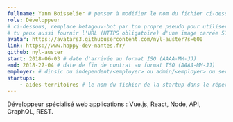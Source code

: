 ```yaml
---
fullname: Yann Boisselier # penser à modifier le nom du fichier ci-dessus !
role: Développeur
# ci-dessous, remplace betagouv-bot par ton propre pseudo pour utiliser la photo de ton profil Github
# tu peux aussi fournir l'URL (HTTPS obligatoire) d'une image carrée 512x512 minimum
avatar: https://avatars3.githubusercontent.com/nyl-auster?s=600
link: https://www.happy-dev-nantes.fr/
github: nyl-auster
start: 2018-06-03 # date d'arrivée au format ISO (AAAA-MM-JJ)
end: 2018-27-04 # date de fin de contrat au format ISO (AAAA-MM-JJ)
employer: # dinsic ou independent/<employer> ou admin/<employer> ou service/octo
startups:
    - aides-territoires # le nom du fichier de la startup dans le répertoire /_startup/ sans l'extension .md
---
```


Développeur spécialisé web applications : Vue.js, React, Node, API, GraphQL, REST. 
